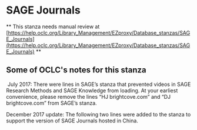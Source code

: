 # SAGE Journals
** This stanza needs manual review at [https://help.oclc.org/Library_Management/EZproxy/Database_stanzas/SAGE_Journals](https://help.oclc.org/Library_Management/EZproxy/Database_stanzas/SAGE_Journals) **

## Some of OCLC's notes for this stanza

&nbsp;July 2017: There were lines in SAGE&rsquo;s stanza that prevented videos in SAGE Research Methods and SAGE Knowledge from loading. At your earliest convenience, please remove the lines &ldquo;HJ brightcove.com&rdquo; and &ldquo;DJ brightcove.com&rdquo; from SAGE&rsquo;s stanza.

December 2017 update: The following two lines were added to the stanza to support the version of SAGE Journals hosted in China.

&nbsp;
